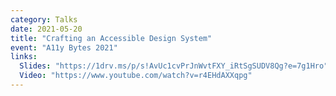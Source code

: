 ```yaml
---
category: Talks
date: 2021-05-20
title: "Crafting an Accessible Design System"
event: "A11y Bytes 2021"
links:
  Slides: "https://1drv.ms/p/s!AvUc1cvPrJnWvtFXY_iRtSgSUDV8Qg?e=7g1Hro"
  Video: "https://www.youtube.com/watch?v=r4EHdAXXqpg"
---
```

